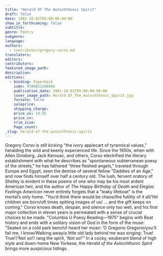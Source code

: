 ```yaml
---
title: "Herald Of The Autochthonic Spirit"
draft: false
date: 1981-10-01T05:00:00-04:00
show_in_forthcoming: false
subtitle:
genre: Poetry
subgenre:
language:
authors:
  - contributor/gregory-corso.md
translators:
editors:
contributors:
featured_image_path:
description:
editions:
  - binding: Paperback
    isbn: 9780811208086
    publication_date: 1981-10-01T05:00:00-04:00
    cover_image_path: Herald_Of_The_Autochthonic_Spirit.jpg
    forsale: false
    saleprice:
    shipping_charge:
    price_us: 14.95
    price_cn:
    trim_size:
    Page_count:
_slug: herald-of-the-autochthonic-spirit
---
```


Gregory Corso is still kicking "the ivory applecart of tyrannical values," heralding the wild and keenly experienced life. Since the 1950s, when with Allen Ginsberg, Jack Kerouac, and others, Corso electrified the literary establishment with what he describes as "spontaneous subterranean poesy of the streets," he has fathered "three fleshed angels," traveled through Europe and Egypt, seen the demise of several fellow "Daddies of an Age," and now finds himself over half a century old. The lush, fervent oratory of Shelley is evident in these poems of one who may be his most ardent American heir, and the author of _The Happy Birthday of Death_ and _Elegiac Feelings American_ never entirely forgets that a "leaky lifeboat" is the mortal’s only home. "You’d think there would be chaos/the futility of it all/Yet children are born/oft times spitting images of us/ ... and the gift keeps on coming." Corso knows death, despair, and silence only too well, and his first major collection in eleven years is permeated with a sense of crucial choices to be made. "Columbia U Poesy Reading––1975" begins with Beat history and ends with a solitary vision of God in the form of the muse: "Seated on a cold park bench/I heard her moan: ’O Gregorio Gregorio/you’ll fail me, I know/Walking away/a little old lady behind me was singing: True! True!’/’Not so!’/ rang the spirit, ’Not so!’” In a cocky, exuberant blend of high style and down-home New Yorkese, the _Herald of the Autochthonic Spirit_ brings more auspicious tidings.

